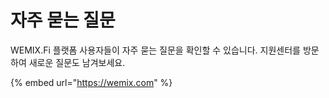 # 자주 묻는 질문

WEMIX.Fi 플랫폼 사용자들이 자주 묻는 질문을 확인할 수 있습니다. 지원센터를 방문하여 새로운 질문도 남겨보세요.

{% embed url="https://wemix.com" %}
